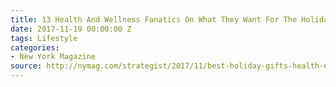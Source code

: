 ```yaml
---
title: 13 Health And Wellness Fanatics On What They Want For The Holidays
date: 2017-11-19 00:00:00 Z
tags: Lifestyle
categories:
- New York Magazine
source: http://nymag.com/strategist/2017/11/best-holiday-gifts-health-exercise-wellness-nuts.html
---
```

